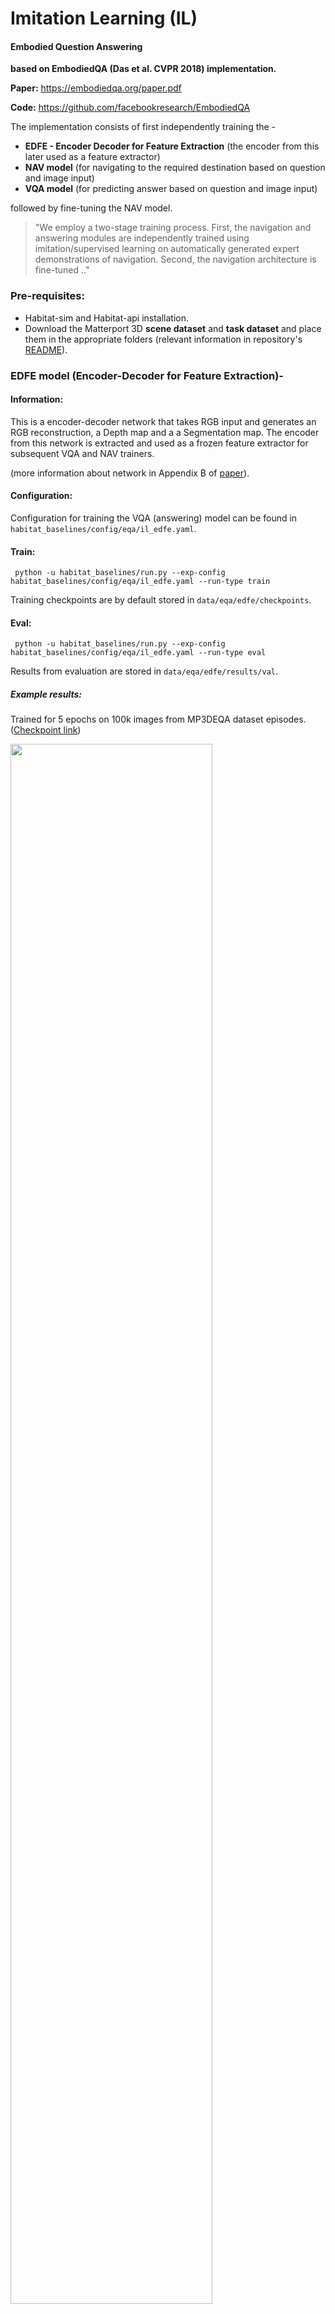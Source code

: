 Imitation Learning (IL)
=======================

#### Embodied Question Answering

**based on EmbodiedQA (Das et al. CVPR 2018) implementation.**

**Paper:** https://embodiedqa.org/paper.pdf

**Code:** https://github.com/facebookresearch/EmbodiedQA

The implementation consists of first independently training the -
- **EDFE - Encoder Decoder for Feature Extraction** (the encoder from this later used as a feature extractor)
- **NAV model** (for navigating to the required destination based on question and image input)
- **VQA model** (for predicting answer based on question and image input)

followed by fine-tuning the NAV model.

> "We employ a two-stage training process. First, the navigation and answering modules are independently trained using imitation/supervised learning on automatically generated expert demonstrations of navigation. Second, the navigation architecture is fine-tuned .."

### Pre-requisites:

- Habitat-sim and Habitat-api installation.
- Download the Matterport 3D **scene dataset** and **task dataset** and place them in the appropriate folders (relevant information in repository's [README](https://github.com/facebookresearch/habitat-api/blob/master/README.md)).

### EDFE model (Encoder-Decoder for Feature Extraction)- 

#### Information:
This is a encoder-decoder network that takes RGB input and generates an RGB reconstruction, a Depth map and a a Segmentation map. The encoder from this network is extracted and used as a frozen feature extractor for subsequent VQA and NAV trainers.

(more information about network in Appendix B of [paper](https://embodiedqa.org/paper.pdf)).

#### Configuration:

Configuration for training the VQA (answering) model can be found in `habitat_baselines/config/eqa/il_edfe.yaml`.

#### Train:

```
 python -u habitat_baselines/run.py --exp-config habitat_baselines/config/eqa/il_edfe.yaml --run-type train
```

Training checkpoints are by default stored in `data/eqa/edfe/checkpoints`.

#### Eval:

```
 python -u habitat_baselines/run.py --exp-config habitat_baselines/config/eqa/il_edfe.yaml --run-type eval
```

Results from evaluation are stored in `data/eqa/edfe/results/val`.

##### Example results:

Trained for 5 epochs on 100k images from MP3DEQA dataset episodes. ([Checkpoint link](https://drive.google.com/file/d/1onjsv8Y8PrAyUE8wp9oe-b8xpHKKtRJ1/view?usp=sharing))

<img src="https://user-images.githubusercontent.com/24846546/76339759-6f788b00-62f2-11ea-90e0-a8ac16c34f76.jpg" width=80%>

### VQA model (answering module)- 

#### Configuration:

Configuration for training the VQA (answering) model can be found in `habitat_baselines/config/eqa/il_vqa.yaml`.

#### Train:

```
 python -u habitat_baselines/run.py --exp-config habitat_baselines/config/eqa/il_vqa.yaml --run-type train
```

Training checkpoints are by default stored in `data/eqa/vqa/checkpoints`.

#### Eval:

```
 python -u habitat_baselines/run.py --exp-config habitat_baselines/config/eqa/il_vqa.yaml --run-type eval
```

Results from evaluation are stored in `data/eqa/vqa/results/val`.

##### Example results:

![](https://user-images.githubusercontent.com/24846546/75141155-464bde00-56e8-11ea-9f2e-ca346440e1d2.jpg)
![](https://user-images.githubusercontent.com/24846546/75141287-8e6b0080-56e8-11ea-8045-b4c4521954b2.jpg)

### NAV model (coming soon)